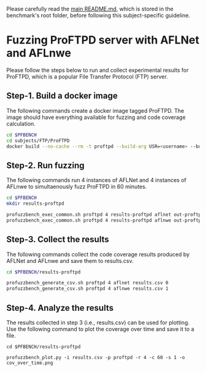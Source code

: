Please carefully read the [main README.md](../../../README.md), which is stored in the benchmark's root folder, before following this subject-specific guideline.

# Fuzzing ProFTPD server with AFLNet and AFLnwe
Please follow the steps below to run and collect experimental results for ProFTPD, which is a popular File Transfer Protocol (FTP) server.

## Step-1. Build a docker image
The following commands create a docker image tagged ProFTPD. The image should have everything available for fuzzing and code coverage calculation.

```bash
cd $PFBENCH
cd subjects/FTP/ProFTPD
docker build --no-cache --rm -t proftpd --build-arg USR=<username> --build-arg PSW=<password> .
```

## Step-2. Run fuzzing
The following commands run 4 instances of AFLNet and 4 instances of AFLnwe to simultaenously fuzz ProFTPD in 60 minutes.

```bash
cd $PFBENCH
mkdir results-proftpd

profuzzbench_exec_common.sh proftpd 4 results-proftpd aflnet out-proftpd-aflnet "-t 1000+ -m none -P FTP -D 10000 -q 3 -s 3 -E -K -c clean" 3600 5 &
profuzzbench_exec_common.sh proftpd 4 results-proftpd aflnwe out-proftpd-aflnwe "-t 1000+ -m none -D 10000 -K -c clean" 3600 5
```

## Step-3. Collect the results
The following commands collect the  code coverage results produced by AFLNet and AFLnwe and save them to results.csv.

```bash
cd $PFBENCH/results-proftpd

profuzzbench_generate_csv.sh proftpd 4 aflnet results.csv 0
profuzzbench_generate_csv.sh proftpd 4 aflnwe results.csv 1
```

## Step-4. Analyze the results
The results collected in step 3 (i.e., results.csv) can be used for plotting. Use the following command to plot the coverage over time and save it to a file.

```
cd $PFBENCH/results-proftpd

profuzzbench_plot.py -i results.csv -p proftpd -r 4 -c 60 -s 1 -o cov_over_time.png
```
